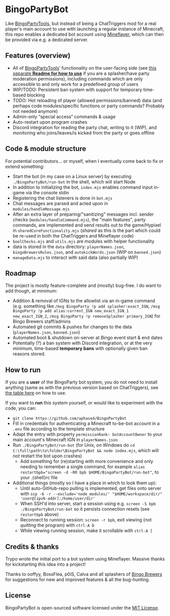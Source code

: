 # BingoPartyBot

Like [BingoPartyTools](https://github.com/aphased/BingoPartyTools?tab=readme-ov-file#all-available-commands),
but instead of being a ChatTriggers mod for a real player's main account to use
with launching a regular instance of Minecraft, this repo enables a dedicated
bot account using [Mineflayer](https://github.com/PrismarineJS/mineflayer),
which can then be provided via e.g. a dedicated server.


## Features (overview)

- All of [BingoPartyTools](https://github.com/aphased/BingoPartyTools?tab=readme-ov-file#all-available-commands
)’
functionality on the user-facing side (see [this separate **Readme for how to use**](https://github.com/aphased/BingoPartyCommands)
if you are a splasher/have party moderation permissions), including commands which
are only accessible to and only work for a predefined group of users
- WIP/TODO: Persistent ban system with support for temporary time-based blocking
- TODO: Hot reloading of player (allowed permissions/banned) data (and perhaps code modules/specific functions or party commands? Probably not needed anymore)
- Admin-only “special access“ commands & usage
- Auto-restart upon program crashes
- Discord integration for reading the party chat, writing to it (WIP), and monitoring who joins/leaves/is kicked from the party or goes offline


## Code & module structure

For potential contributors… or myself, when I eventually come back to fix or
extend something:

- Start the bot (in my case on a Linux server) by executing
`./BingoPartyBot/run-bot` in the shell, which will start Node
- In addition to initializing the bot, `index.mjs` enables command input
in-game via the console stdin
- Registering the chat listeners is done in `bot.mjs`
- Chat messages are parsed and acted upon in `modules/handleMessage.mjs`
- After an extra layer of preparing/"sanitizing" messages incl. sender checks
(`modules/handleCommand.mjs`), the "main features", party commands, are implemented and send results out to the game/Hypixel in `sharedCoreFunctionality.mjs`
(_shared_ as this is the part which could be re-used in both
the ChatTriggers and Mineflayer code)
- `boolChecks.mjs` and `utils.mjs` are modules with helper functionality
- data is stored in the `data` directory: `playerNames.json`,
`bingoBrewersRules.json`, and `autokickWords.json` (WIP on `banned.json`)
- `manageData.mjs` to interact with said data (also partially WIP)


## Roadmap

The project is mostly feature-complete and (mostly) bug-free.
I do want to add though, at minimum:

- Addition & removal of IGNs to the allowlist via an in-game command
(e.g. something like `/msg BingoParty !p add splasher:exact_IGN`,
`/msg BingoParty !p add alias:current_IGN new_exact_IGN_1 new_exact_IGN_2`, `/msg BingoParty !p removeSplasher primary_IGN`) for Bingo Brewers staff/admins
- Automated git commits & pushes for changes to the data (`playerNames.json`, `banned.json`)
- Automated boot & shutdown on-server at Bingo event start & end dates
- Potentially (?) a ban system with Discord integration, or at the very minimum, time-based
**temporary bans** with optionally given ban reasons stored.


## How to run

If you are a **user** of the BingoParty bot system, you do not need to install
anything (same as with the previous version based on ChatTriggers),
see [the table here](https://github.com/aphased/BingoPartyCommands?tab=readme-ov-file#all-available-commands) on how to use.

If you want to **run** this system yourself, or would like to experiment with
the code, you can:
- `git clone https://github.com/aphased/BingoPartyBot`
- Fill in credentials for authenticating a Minecraft to-be-bot account in a
`.env` file according to the template structure
- Adapt the entry with property `permissionRank: botAccountOwner` to your main account's
Minecraft IGN in `playerNames.json`
- Run `./BingoPartyBot/run-bot` (for Unix, on Windows do
`cd C:\full\path\to\folder\BingoPartyBot && node index.mjs`, which will _not_
restart the bot upon crashes)
    - Add something for (re)starting with more convenience and only needing to remember a single command, for example `alias restartbpb="screen -d -RR bpb $HOME/BingoPartyBot/run-bot"`, to your .{shell}rc file
- Additional things (mostly so I have a place in which to look them up):
    - Until auto-GitHub-repo pulling is implemented, get files onto server with
    `scp -6 -r --exclude='node_modules/' "$HOME/workspace/dir/" 'user@[ipv6-addr]:/home/user/dir'`
    - When SSH'd into server, start a session using e.g. `screen -S bpb ./BingoPartyBot/run-bot`
    so it persists connection resets (see `restartbpb` above)
    - Reconnect to running session: `screen -r bpb`, exit viewing (not _quitting_ the program) with `ctrl-A D`
    - While viewing running session, make it scrollable with `ctrl-A [`


## Credits & thanks

Trypo wrote the initial port to a bot system using Mineflayer.
Massive thanks for kickstarting this idea into a project!

Thanks to ooffyy, BossFlea, p0iS, Calva and all splashers of
[Bingo Brewers](https://discord.gg/bingobrewers)
for suggestions for new and improved features & all the bug-hunting.


## License

BingoPartyBot is open-sourced software licensed under the [MIT License](https://opensource.org/licenses/MIT).
